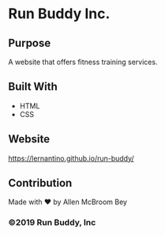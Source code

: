 # Run Buddy Inc.
## Purpose
A website that offers fitness training services. 

## Built With
* HTML
* CSS

## Website
https://lernantino.github.io/run-buddy/
## Contribution
Made with ❤️ by Allen McBroom Bey

### ©️2019 Run Buddy, Inc 
